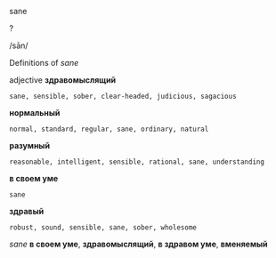 sane

?

/sān/

Definitions of _sane_

adjective
**здравомыслящий**

    sane, sensible, sober, clear-headed, judicious, sagacious
**нормальный**

    normal, standard, regular, sane, ordinary, natural
**разумный**

    reasonable, intelligent, sensible, rational, sane, understanding
**в своем уме**

    sane
**здравый**

    robust, sound, sensible, sane, sober, wholesome

_sane_
**в своем уме**, **здравомыслящий**, **в здравом уме**, **вменяемый**
